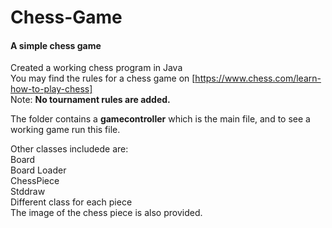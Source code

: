 # Chess-Game

#### A simple chess game <br />
Created a working chess program in Java <br />
You may find the rules for a chess game on [https://www.chess.com/learn-how-to-play-chess] <br />
Note: **No tournament rules are added.**

The folder contains a **gamecontroller** which is the main file, and to see a working game run this file.

Other classes includede are:<br />
Board<br />
Board Loader<br />
ChessPiece<br />
Stddraw<br />
Different class for each piece<br />
The image of the chess piece is also provided. <br />
